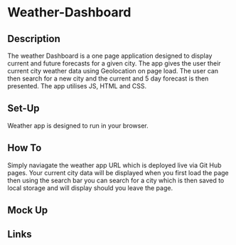 # Weather-Dashboard

## Description
The weather Dashboard is a one page application designed to display current and future forecasts for a given city. The app gives the user their current city weather data using Geolocation on page load.
The user can then search for a new city and the current and 5 day forecast is then presented. The app utilises JS, HTML and CSS. 

## Set-Up
Weather app is designed to run in your browser.

## How To
Simply naviagate the weather app URL which is deployed live via Git Hub pages. Your current city data will be displayed when you first load the page then using the search bar you can search for a city which is then
saved to local storage and will display should you leave the page. 

## Mock Up


## Links
